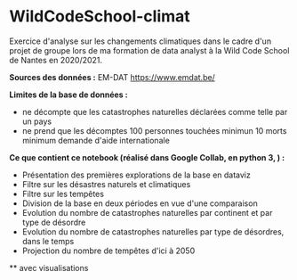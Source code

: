 # WildCodeSchool-climat

Exercice d'analyse sur les changements climatiques dans le cadre d'un projet de groupe lors de ma formation de data analyst à la Wild Code School de Nantes en 2020/2021.

**Sources des données :**
EM-DAT
https://www.emdat.be/

**Limites de la base de données :**
- ne décompte que les catastrophes naturelles déclarées comme telle par un pays 
- ne prend que les décomptes 100 personnes touchées minimun 10 morts minimum demande d'aide internationale 

**Ce que contient ce notebook (réalisé dans Google Collab, en python 3, ) :**
- Présentation des premières explorations de la base en dataviz
- Filtre sur les désastres naturels et climatiques
- Filtre sur les tempêtes
- Division de la base en deux périodes en vue d'une comparaison 
- Evolution du nombre de catastrophes naturelles par continent et par type de désordre
- Evolution du nombre de catastrophes naturelles par type de désordres, dans le temps
- Projection du nombre de tempêtes d'ici à 2050

** avec visualisations
